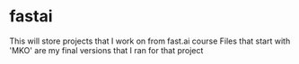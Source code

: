 # fastai
This will store projects that I work on from fast.ai course
Files that start with 'MKO' are my final versions that I ran for that project
